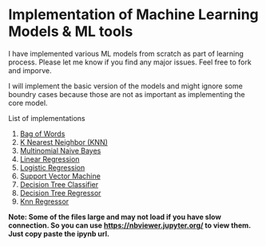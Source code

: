 # Implementation of Machine Learning Models & ML tools
I have implemented various ML models from scratch as part of learning process. Please let me know if you find any major issues. Feel free to fork and imporve.

I will implement the basic version of the models and might ignore some boundry cases because those are not as important as implementing the core model.

List of implementations
  1. <a href="https://github.com/scsanjay/ml_from_scratch/blob/main/01.%20Text%20to%20Vector/Bow.ipynb">Bag of Words</a>
  2. <a href="https://github.com/scsanjay/ml_from_scratch/blob/main/02.%20K%20Nearest%20Neighbor%20(KNN)/Knn.ipynb">K Nearest Neighbor (KNN)</a>
  3. <a href="https://github.com/scsanjay/ml_from_scratch/blob/main/03.%20Naive%20Bayes/MultinomialNaiveBayes.ipynb">Multinomial Naive Bayes</a> 
  4. <a href="https://github.com/scsanjay/ml_from_scratch/blob/main/04.%20Linear%20Regression/LinearRegression.ipynb">Linear Regression</a> 
  5. <a href="https://github.com/scsanjay/ml_from_scratch/blob/main/05.%20Logistic%20Regression/LogisticRegression.ipynb">Logistic Regression</a> 
  6. <a href="https://github.com/scsanjay/ml_from_scratch/blob/main/06.%20Support%20Vector%20Machine/SVM.ipynb">Support Vector Machine</a> 
  7. <a href="https://github.com/scsanjay/ml_from_scratch/blob/main/07.%20Decision%20Tree%20Classification/DecisionTreeClassifier.ipynb">Decision Tree Classifier</a> 
  8. <a href="https://github.com/scsanjay/ml_from_scratch/blob/main/08.%20Decision%20Tree%20Regression/DecisionTreeRegressor.ipynb">Decision Tree Regressor</a> 
  9. <a href="https://github.com/scsanjay/ml_from_scratch/blob/main/09.%20KNN%20Regression/KnnRegression.ipynb">Knn Regressor</a> 


<b>Note: Some of the files large and may not load if you have slow connection. So you can use https://nbviewer.jupyter.org/ to view them. Just copy paste the ipynb url.</b>
